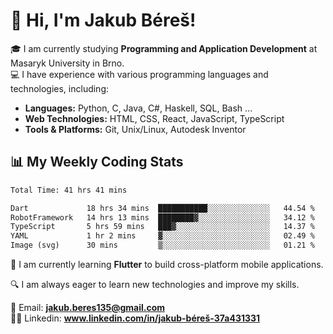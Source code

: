 # 👋 Hi, I'm Jakub Béreš!

🎓 I am currently studying **Programming and Application Development** at Masaryk University in Brno.  
💻 I have experience with various programming languages and technologies, including:  
   - **Languages:** Python, C, Java, C#, Haskell, SQL, Bash ...  
   - **Web Technologies:** HTML, CSS, React, JavaScript, TypeScript  
   - **Tools & Platforms:** Git, Unix/Linux, Autodesk Inventor

## 📊 My Weekly Coding Stats
<!--START_SECTION:waka-->

```txt
Total Time: 41 hrs 41 mins

Dart             18 hrs 34 mins  ███████████░░░░░░░░░░░░░░   44.54 %
RobotFramework   14 hrs 13 mins  ████████▓░░░░░░░░░░░░░░░░   34.12 %
TypeScript       5 hrs 59 mins   ███▓░░░░░░░░░░░░░░░░░░░░░   14.37 %
YAML             1 hr 2 mins     ▓░░░░░░░░░░░░░░░░░░░░░░░░   02.49 %
Image (svg)      30 mins         ▒░░░░░░░░░░░░░░░░░░░░░░░░   01.21 %
```

<!--END_SECTION:waka-->

🚀 I am currently learning **Flutter** to build cross-platform mobile applications.  

🔍 I am always eager to learn new technologies and improve my skills.  

📩 Email:        **jakub.beres135@gmail.com**  
🧑‍💻 Linkedin:     **www.linkedin.com/in/jakub-béreš-37a431331**


